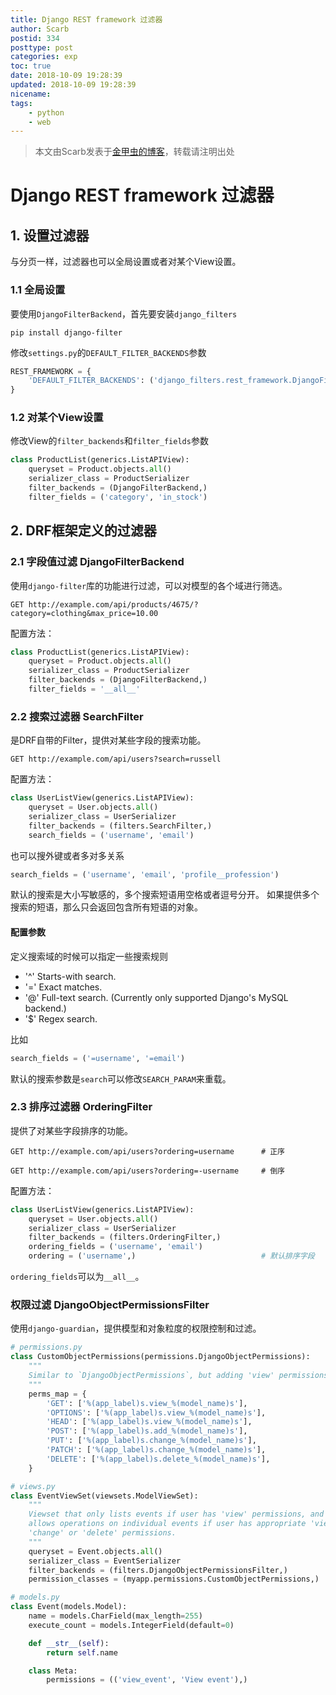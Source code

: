```yaml
---
title: Django REST framework 过滤器
author: Scarb
postid: 334
posttype: post
categories: exp
toc: true
date: 2018-10-09 19:28:39
updated: 2018-10-09 19:28:39
nicename:
tags:
    - python
    - web
---
```


>本文由Scarb发表于[金甲虫的博客](http://47.106.131.90/blog)，转载请注明出处

# Django REST framework 过滤器

## 1. 设置过滤器

与分页一样，过滤器也可以全局设置或者对某个View设置。

### 1.1 全局设置

要使用`DjangoFilterBackend`，首先要安装`django_filters`

```shell
pip install django-filter
```

修改`settings.py`的`DEFAULT_FILTER_BACKENDS`参数

```python
REST_FRAMEWORK = {
    'DEFAULT_FILTER_BACKENDS': ('django_filters.rest_framework.DjangoFilterBackend',)
}
```

### 1.2 对某个View设置

修改View的`filter_backends`和`filter_fields`参数

```python
class ProductList(generics.ListAPIView):
    queryset = Product.objects.all()
    serializer_class = ProductSerializer
    filter_backends = (DjangoFilterBackend,)
    filter_fields = ('category', 'in_stock')
```

<!-- more -->

## 2. DRF框架定义的过滤器

### 2.1 字段值过滤 DjangoFilterBackend

使用`django-filter`库的功能进行过滤，可以对模型的各个域进行筛选。

```http
GET http://example.com/api/products/4675/?category=clothing&max_price=10.00
```

配置方法：

```python
class ProductList(generics.ListAPIView):
    queryset = Product.objects.all()
    serializer_class = ProductSerializer
    filter_backends = (DjangoFilterBackend,)
    filter_fields = '__all__'
```

### 2.2 搜索过滤器 SearchFilter

是DRF自带的Filter，提供对某些字段的搜索功能。

```http
GET http://example.com/api/users?search=russell
```

配置方法：

```python
class UserListView(generics.ListAPIView):
    queryset = User.objects.all()
    serializer_class = UserSerializer
    filter_backends = (filters.SearchFilter,)
    search_fields = ('username', 'email')
```

也可以搜外键或者多对多关系

```python
search_fields = ('username', 'email', 'profile__profession')
```

默认的搜索是大小写敏感的，多个搜索短语用空格或者逗号分开。
如果提供多个搜索的短语，那么只会返回包含所有短语的对象。

#### 配置参数

定义搜索域的时候可以指定一些搜索规则

* '^' Starts-with search.
* '=' Exact matches.
* '@' Full-text search.  (Currently only supported Django's MySQL backend.)
* '$' Regex search.

比如

```python
search_fields = ('=username', '=email')
```

默认的搜索参数是`search`可以修改`SEARCH_PARAM`来重载。

### 2.3 排序过滤器 OrderingFilter

提供了对某些字段排序的功能。

```http
GET http://example.com/api/users?ordering=username      # 正序

GET http://example.com/api/users?ordering=-username     # 倒序

```

配置方法：

```python
class UserListView(generics.ListAPIView):
    queryset = User.objects.all()
    serializer_class = UserSerializer
    filter_backends = (filters.OrderingFilter,)
    ordering_fields = ('username', 'email')
    ordering = ('username',)                            # 默认排序字段
```

`ordering_fields`可以为`__all__`。

### 权限过滤 DjangoObjectPermissionsFilter

使用`django-guardian`，提供模型和对象粒度的权限控制和过滤。

```python
# permissions.py
class CustomObjectPermissions(permissions.DjangoObjectPermissions):
    """
    Similar to `DjangoObjectPermissions`, but adding 'view' permissions.
    """
    perms_map = {
        'GET': ['%(app_label)s.view_%(model_name)s'],
        'OPTIONS': ['%(app_label)s.view_%(model_name)s'],
        'HEAD': ['%(app_label)s.view_%(model_name)s'],
        'POST': ['%(app_label)s.add_%(model_name)s'],
        'PUT': ['%(app_label)s.change_%(model_name)s'],
        'PATCH': ['%(app_label)s.change_%(model_name)s'],
        'DELETE': ['%(app_label)s.delete_%(model_name)s'],
    }
```

```python
# views.py
class EventViewSet(viewsets.ModelViewSet):
    """
    Viewset that only lists events if user has 'view' permissions, and only
    allows operations on individual events if user has appropriate 'view', 'add',
    'change' or 'delete' permissions.
    """
    queryset = Event.objects.all()
    serializer_class = EventSerializer
    filter_backends = (filters.DjangoObjectPermissionsFilter,)
    permission_classes = (myapp.permissions.CustomObjectPermissions,)
```

```python
# models.py
class Event(models.Model):
    name = models.CharField(max_length=255)
    execute_count = models.IntegerField(default=0)

    def __str__(self):
        return self.name

    class Meta:
        permissions = (('view_event', 'View event'),)
```